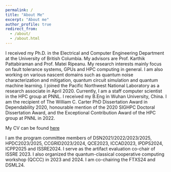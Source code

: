 ```yaml
---
permalink: /
title: "About Me"
excerpt: "About me"
author_profile: true
redirect_from: 
  - /about/
  - /about.html
---
```


I received my Ph.D. in the Electrical and Computer Engineering Department at the University of British Columbia. My advisors are Prof. Karthik Pattabiraman and Prof. Matei Ripeanu. My research interests mainly focus on fault tolerance systems, GPUs and HPC computing in general. I am also working on various nascent domains such as quantum noise characterization and mitigation, quantum circuit simulation and quantum machine learning. I joined the Pacific Northwest National Laboratory as a research associate in April 2020. Currently, I am a staff computer scientist in the HPC group at PNNL. I received my B.Eng in Wuhan University, China. I am the recipient of The William C. Carter PhD Dissertation Award in Dependability 2020, honourable mention of the 2020 SIGHPC Doctoral Dissertation Award, and the Exceptional Contribution Award of the HPC group at PNNL in 2022.

My CV can be found <a href="https://flyree.github.io/files/bo_fang_cv_nov2022.pdf">here</a>

I am the program committee members of DSN2021/2022/2023/2025, HPDC2023/2025, CCGRID2023/2024, QCE2023, ICCAD2023, IPDPS2024, ICPP2025 and ISSRE2024. I serve as the artifact evaluation co-chair of ISSRE 2023. I also organized the quantum-classical cooperative computing workshop (QCCC) in 2023 and 2024. I am co-chairing the FTXS24 and DSML24. 

